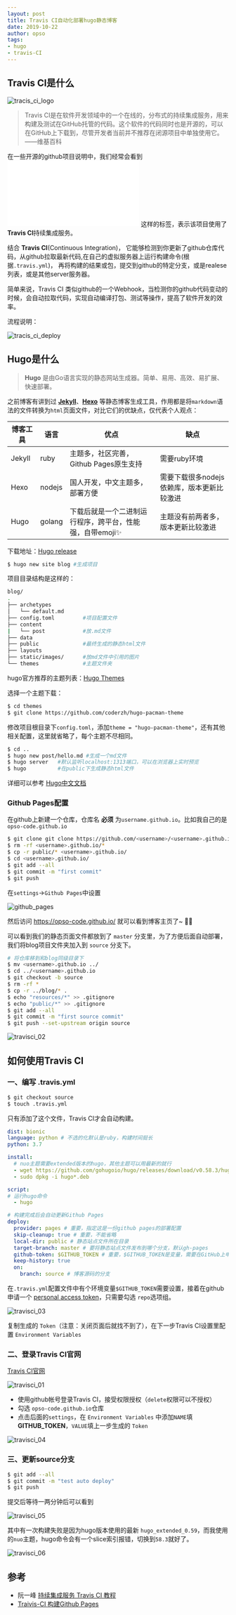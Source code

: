 ```yaml
---
layout: post
title: Travis CI自动化部署hugo静态博客
date: 2019-10-22
author: opso
tags: 
- hugo
- travis-CI
---
```


## Travis CI是什么

<img src="/images/travis_ci_logo.png" style="margin:0;box-shadow:none;" alt="tracis_ci_logo"/>

> Travis CI是在软件开发领域中的一个在线的，分布式的持续集成服务，用来构建及测试在GitHub托管的代码。这个软件的代码同时也是开源的，可以在GitHub上下载到，尽管开发者当前并不推荐在闭源项目中单独使用它。——维基百科

<!--more-->

在一些开源的github项目说明中，我们经常会看到 <embed src="/images/passing.svg" /> 这样的标签，表示该项目使用了**Travis CI**持续集成服务。

结合 **Travis CI**(Continuous Integration)， 它能够检测到你更新了github仓库代码，从github拉取最新代码,在自己的虚拟服务器上运行构建命令(根据`.travis.yml`)， 再将构建的结果或包，提交到github的特定分支，或是realese列表，或是其他server服务器。

简单来说，Travis CI 类似github的一个Webhook，当检测你的github代码变动的时候，会自动拉取代码，实现自动编译打包、测试等操作，提高了软件开发的效率。

流程说明：

<img src="/images/travis_ci_deploy.png" style="margin:0;box-shadow:none;" alt="tracis_ci_deploy"/>

## Hugo是什么

> **Hugo** 是由Go语言实现的静态网站生成器。简单、易用、高效、易扩展、快速部署。 

之前博客有讲到过 [**Jekyll**](/post/hello-jekyll/ )、[**Hexo**](/post/hello-hexo/)  等静态博客生成工具，作用都是将`markdown`语法的文件转换为`html`页面文件，对比它们的优缺点，仅代表个人观点：

| 博客工具 | 语言 | 优点 | 缺点 |
| -------- | -------- | ------------------------ | ---------------- |
| Jekyll   | ruby     | 主题多，社区完善，Github Pages原生支持 | 需要ruby环境|
| Hexo     | nodejs   | 国人开发，中文主题多，部署方便         | 需要下载很多nodejs依赖库，版本更新比较激进 |
| Hugo     | golang   | 下载后就是一个二进制运行程序，跨平台，性能强，自带emoji:sparkles: | 主题没有前两者多，版本更新比较激进 |

下载地址：[Hugo release](https://github.com/gohugoio/hugo/releases)

```bash
$ hugo new site blog #生成项目
```

项目目录结构是这样的：

```bash
blog/
.
├── archetypes
│   └── default.md
├── config.toml			#项目配置文件
├── content
|   └── post			#放.md文件
├── data
├── public				#最终生成的静态html文件
├── layouts
├── static/images/   	#放md文件中引用的图片
└── themes			    #主题文件夹
```

hugo官方推荐的主题列表：[Hugo Themes](https://themes.gohugo.io/)

选择一个主题下载：

```bash
$ cd themes
$ git clone https://github.com/coderzh/hugo-pacman-theme
```

修改项目根目录下`config.toml`，添加`theme = "hugo-pacman-theme"`，还有其他相关配置，这里就省略了，每个主题不尽相同。

```bash
$ cd ..
$ hugo new post/hello.md #生成一个md文件
$ hugo server 	#默认监听localhost:1313端口，可以在浏览器上实时预览
$ hugo 			#在public下生成静态html文件
```

详细可以参考 [Hugo中文文档](https://www.gohugo.org/)

### Github Pages配置

在github上新建一个仓库，仓库名 **必须** 为`username.github.io`。比如我自己的是 `opso-code.github.io`

```bash
$ git clone git clone https://github.com/<username>/<username>.github.io.git
$ rm -rf <username>.github.io/*
$ cp -r public/* <username>.github.io/
$ cd <username>.github.io/
$ git add --all
$ git commit -m "first commit"
$ git push
```
在`settings`->`Github Pages`中设置

![github_pages](/images/github_pages.png)

然后访问 https://opso-code.github.io/ 就可以看到博客主页了~ :tada::sparkles:

可以看到我们的静态页面文件都放到了 `master` 分支里，为了方便后面自动部署，我们将blog项目文件夹加入到 `source` 分支下。

```bash
# 将仓库移到和blog同级目录下
$ mv <username>.github.io ../
$ cd ../<username>.github.io
$ git checkout -b source
$ rm -rf *
$ cp -r ../blog/* .
$ echo "resources/*" >> .gitignore
$ echo "public/*" >> .gitignore
$ git add --all
$ git commit -m "first source commit"
$ git push --set-upstream origin source
```

<img src="/images/travisci_02.png" style="margin:0;box-shadow:none;" alt="travisci_02"/>

## 如何使用Travis CI

### 一、编写 .travis.yml

```bash
$ git checkout source
$ touch .travis.yml
```

只有添加了这个文件，Travis CI才会自动构建。

```yml
dist: bionic
language: python # 不选的化默认是ruby，构建时间挺长
python: 3.7

install:
  # nuo主题需要extended版本的hugo，其他主题可以用最新的就行
  - wget https://github.com/gohugoio/hugo/releases/download/v0.58.3/hugo_extended_0.58.3_Linux-64bit.deb
  - sudo dpkg -i hugo*.deb

script:
# 运行hugo命令
  - hugo

# 构建完成后会自动更新Github Pages
deploy:
  provider: pages # 重要，指定这是一份github pages的部署配置
  skip-cleanup: true # 重要，不能省略
  local-dir: public # 静态站点文件所在目录
  target-branch: master # 要将静态站点文件发布到哪个分支，默认gh-pages
  github-token: $GITHUB_TOKEN # 重要，$GITHUB_TOKEN是变量，需要在GitHub上申请、再到配置到Travis
  keep-history: true
  on:
    branch: source # 博客源码的分支
```

在`.travis.yml`配置文件中有个环境变量`$GITHUB_TOKEN`需要设置，接着在github申请一个 [personal access token](https://github.com/settings/tokens/new)，只需要勾选 `repo`选项组。

![travisci_03](/images/travisci_03.png)

复制生成的 `Token`（注意：关闭页面后就找不到了），在下一步Travis CI设置里配置 `Environment Variables`

### 二、登录Travis CI官网

[Travis CI官网](https://travis-ci.org)

![travisci_01](/images/travisci_01.png)

- 使用github帐号登录Travis CI，接受权限授权（`delete`权限可以不授权）
- 勾选 `opso-code.github.io`仓库
- 点击后面的`settings`，在 `Environment Variables` 中添加`NAME`填 **GITHUB_TOKEN**，`VALUE`填上一步生成的 `Token`

![travisci_04](/images/travisci_04.png)

### 三、更新source分支

```bash
$ git add --all
$ git commit -m "test auto deploy"
$ git push
```

提交后等待一两分钟后可以看到

![travisci_05](/images/travisci_05.png)

其中有一次构建失败是因为hugo版本使用的最新 `hugo_extended_0.59`，而我使用的`nuo`主题，hugo命令会有一个slice索引报错，切换到`58.3`就好了。

![travisci_06](/images/travisci_06.png)

## 参考

- 阮一峰 [持续集成服务 Travis CI 教程](http://www.ruanyifeng.com/blog/2017/12/travis_ci_tutorial.html)
- [Traivis-CI 构建Github Pages](https://docs.travis-ci.com/user/deployment/pages/)

